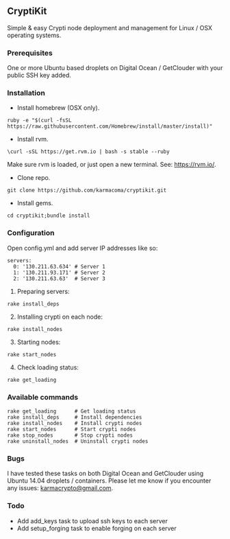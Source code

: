 ## CryptiKit

Simple &amp; easy Crypti node deployment and management for Linux / OSX operating systems.

### Prerequisites

One or more Ubuntu based droplets on Digital Ocean / GetClouder with your public SSH key added.

### Installation

* Install homebrew (OSX only).

```
ruby -e "$(curl -fsSL https://raw.githubusercontent.com/Homebrew/install/master/install)"
```

* Install rvm.
```
\curl -sSL https://get.rvm.io | bash -s stable --ruby
```

Make sure rvm is loaded, or just open a new terminal. See: https://rvm.io/.

* Clone repo.
```
git clone https://github.com/karmacoma/cryptikit.git
```

* Install gems.
```
cd cryptikit;bundle install
```

### Configuration

Open config.yml and add server IP addresses like so:

```
servers:
  0: '130.211.63.634' # Server 1
  1: '130.211.93.171' # Server 2
  2: '130.211.63.63'  # Server 3
```

1. Preparing servers:

```
rake install_deps
```

2. Installing crypti on each node:

```
rake install_nodes
```

3. Starting nodes:

```
rake start_nodes
```

4. Check loading status:

```
rake get_loading
```

### Available commands

```
rake get_loading      # Get loading status
rake install_deps     # Install dependencies
rake install_nodes    # Install crypti nodes
rake start_nodes      # Start crypti nodes
rake stop_nodes       # Stop crypti nodes
rake uninstall_nodes  # Uninstall crypti nodes
```

### Bugs

I have tested these tasks on both Digital Ocean and GetClouder using Ubuntu 14.04 droplets / containers.
Please let me know if you encounter any issues: karmacrypto@gmail.com.

### Todo

* Add add_keys task to upload ssh keys to each server
* Add setup_forging task to enable forging on each server
